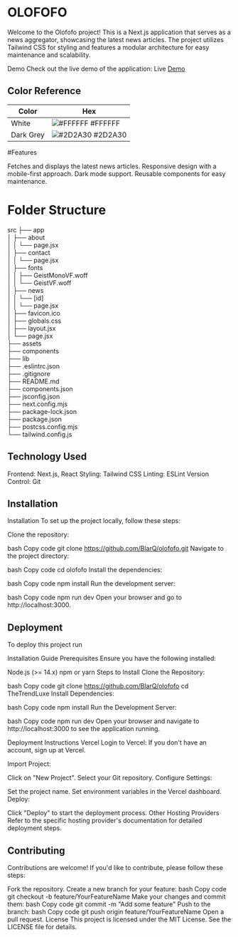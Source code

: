 
# OLOFOFO

Welcome to the Olofofo project! This is a Next.js application that serves as a news aggregator, showcasing the latest news articles. The project utilizes Tailwind CSS for styling and features a modular architecture for easy maintenance and scalability.


Demo
Check out the live demo of the application: Live [Demo](https://blarq.github.io/OLOFOFO//)

## Color Reference

| Color             | Hex                                                                |
| ----------------- | ------------------------------------------------------------------ |
| White | ![#FFFFFF](https://via.placeholder.com/10/ffffff?text=+) #FFFFFF |
| Dark Grey | ![#2D2A30](https://via.placeholder.com/10/2d2a30?text=+) #2D2A30 |

#Features

Fetches and displays the latest news articles. Responsive design with a mobile-first approach. Dark mode support. Reusable components for easy maintenance.

# Folder Structure

src 
├── app <br/>
│      ├── about <br/>
│      │   └── page.jsx <br/>
│      ├── contact <br/>
│      │   └── page.jsx <br/>
│      ├── fonts <br/>
│      │   ├── GeistMonoVF.woff <br/>
│      │   └── GeistVF.woff <br/>
│      ├── news <br/>
│      │   └── [id] <br/>
│      │        └── page.jsx <br/>
│      ├── favicon.ico <br/>
│      ├── globals.css <br/>
│      ├── layout.jsx <br/>
│      └── page.jsx <br/>
├── assets <br/>
├── components <br/>
├── lib <br/>
├── .eslintrc.json <br/>
├── .gitignore <br/>
├── README.md <br/>
├── components.json <br/>
├── jsconfig.json <br/>
├── next.config.mjs <br/>
├── package-lock.json <br/>
├── package.json <br/>
├── postcss.config.mjs <br/>
└── tailwind.config.js

## Technology Used

Frontend: Next.js, React
Styling: Tailwind CSS
Linting: ESLint
Version Control: Git

## Installation

Installation
To set up the project locally, follow these steps:

Clone the repository:

bash
Copy code
git clone https://github.com/BlarQ/olofofo.git
Navigate to the project directory:

bash
Copy code
cd olofofo
Install the dependencies:

bash
Copy code
npm install
Run the development server:

bash
Copy code
npm run dev
Open your browser and go to http://localhost:3000.

## Deployment

To deploy this project run

Installation Guide
Prerequisites
Ensure you have the following installed:

Node.js (>= 14.x)
npm or yarn
Steps to Install
Clone the Repository:

bash
Copy code
git clone https://github.com/BlarQ/olofofo
cd TheTrendLuxe
Install Dependencies:

bash
Copy code
npm install
Run the Development Server:

bash
Copy code
npm run dev
Open your browser and navigate to http://localhost:3000 to see the application running.


Deployment Instructions
Vercel
Login to Vercel: If you don't have an account, sign up at Vercel.

Import Project:

Click on "New Project".
Select your Git repository.
Configure Settings:

Set the project name.
Set environment variables in the Vercel dashboard.
Deploy:

Click "Deploy" to start the deployment process.
Other Hosting Providers
Refer to the specific hosting provider's documentation for detailed deployment steps.

## Contributing

Contributions are welcome! If you'd like to contribute, please follow these steps:

Fork the repository.
Create a new branch for your feature:
bash
Copy code
git checkout -b feature/YourFeatureName
Make your changes and commit them:
bash
Copy code
git commit -m "Add some feature"
Push to the branch:
bash
Copy code
git push origin feature/YourFeatureName
Open a pull request.
License
This project is licensed under the MIT License. See the LICENSE file for details.
